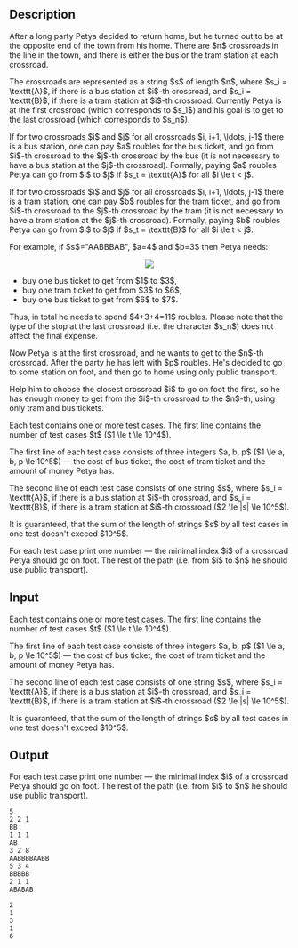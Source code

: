 ## Description

<div><p>After a long party Petya decided to return home, but he turned out to be at the opposite end of the town from his home. There are $n$ crossroads in the line in the town, and there is either the bus or the tram station at each crossroad.</p><p>The crossroads are represented as a string $s$ of length $n$, where $s_i = \texttt{A}$, if there is a bus station at $i$-th crossroad, and $s_i = \texttt{B}$, if there is a tram station at $i$-th crossroad. Currently Petya is at the first crossroad (which corresponds to $s_1$) and his goal is to get to the last crossroad (which corresponds to $s_n$).</p><p>If for two crossroads $i$ and $j$ for all crossroads $i, i+1, \ldots, j-1$ there is a bus station, one can pay $a$ roubles for the bus ticket, and go from $i$-th crossroad to the $j$-th crossroad by the bus (it is not necessary to have a bus station at the $j$-th crossroad). Formally, paying $a$ roubles Petya can go from $i$ to $j$ if $s_t = \texttt{A}$ for all $i \le t &lt; j$. </p><p>If for two crossroads $i$ and $j$ for all crossroads $i, i+1, \ldots, j-1$ there is a tram station, one can pay $b$ roubles for the tram ticket, and go from $i$-th crossroad to the $j$-th crossroad by the tram (it is not necessary to have a tram station at the $j$-th crossroad). Formally, paying $b$ roubles Petya can go from $i$ to $j$ if $s_t = \texttt{B}$ for all $i \le t &lt; j$.</p><p>For example, if $s$="<span class="tex-font-style-tt">AABBBAB</span>", $a=4$ and $b=3$ then Petya needs:</p><center><img class="tex-graphics" src="file://n8eN9zeb.png" style="max-width: 100.0%;max-height: 100.0%;"></center><ul> <li> buy one bus ticket to get from $1$ to $3$, </li><li> buy one tram ticket to get from $3$ to $6$, </li><li> buy one bus ticket to get from $6$ to $7$. </li></ul><p>Thus, in total he needs to spend $4+3+4=11$ roubles. Please note that the type of the stop at the last crossroad (i.e. the character $s_n$) does not affect the final expense.</p><p>Now Petya is at the first crossroad, and he wants to get to the $n$-th crossroad. After the party he has left with $p$ roubles. He's decided to go to some station on foot, and then go to home using only public transport.</p><p>Help him to choose the closest crossroad $i$ to go on foot the first, so he has enough money to get from the $i$-th crossroad to the $n$-th, using only tram and bus tickets.</p></div><div class="input-specification"><p>Each test contains one or more test cases. The first line contains the number of test cases $t$ ($1 \le t \le 10^4$).</p><p>The first line of each test case consists of three integers $a, b, p$ ($1 \le a, b, p \le 10^5$)&nbsp;— the cost of bus ticket, the cost of tram ticket and the amount of money Petya has.</p><p>The second line of each test case consists of one string $s$, where $s_i = \texttt{A}$, if there is a bus station at $i$-th crossroad, and $s_i = \texttt{B}$, if there is a tram station at $i$-th crossroad ($2 \le |s| \le 10^5$).</p><p>It is guaranteed, that the sum of the length of strings $s$ by all test cases in one test doesn't exceed $10^5$.</p></div><div class="output-specification"><p>For each test case print one number&nbsp;— the minimal index $i$ of a crossroad Petya should go on foot. The rest of the path (i.e. from $i$ to $n$ he should use public transport).</p></div>

## Input

<p>Each test contains one or more test cases. The first line contains the number of test cases $t$ ($1 \le t \le 10^4$).</p><p>The first line of each test case consists of three integers $a, b, p$ ($1 \le a, b, p \le 10^5$)&nbsp;— the cost of bus ticket, the cost of tram ticket and the amount of money Petya has.</p><p>The second line of each test case consists of one string $s$, where $s_i = \texttt{A}$, if there is a bus station at $i$-th crossroad, and $s_i = \texttt{B}$, if there is a tram station at $i$-th crossroad ($2 \le |s| \le 10^5$).</p><p>It is guaranteed, that the sum of the length of strings $s$ by all test cases in one test doesn't exceed $10^5$.</p>

## Output

<p>For each test case print one number&nbsp;— the minimal index $i$ of a crossroad Petya should go on foot. The rest of the path (i.e. from $i$ to $n$ he should use public transport).</p>





```input1
5
2 2 1
BB
1 1 1
AB
3 2 8
AABBBBAABB
5 3 4
BBBBB
2 1 1
ABABAB
```




```output1
2
1
3
1
6
```


